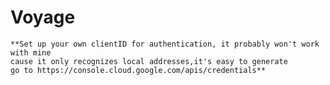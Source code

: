 # Voyage

    **Set up your own clientID for authentication, it probably won't work with mine
    cause it only recognizes local addresses,it's easy to generate
    go to https://console.cloud.google.com/apis/credentials**

